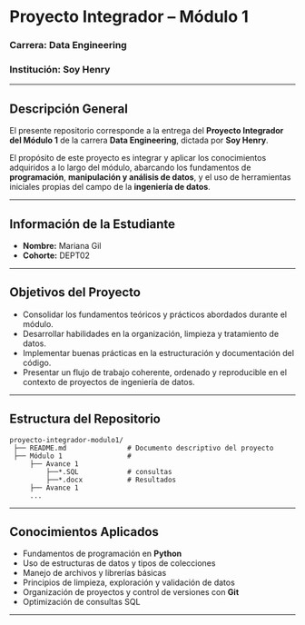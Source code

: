 

# Proyecto Integrador – Módulo 1

### Carrera: Data Engineering

### Institución: Soy Henry

---

## Descripción General

El presente repositorio corresponde a la entrega del **Proyecto Integrador del Módulo 1** de la carrera **Data Engineering**, dictada por **Soy Henry**.

El propósito de este proyecto es integrar y aplicar los conocimientos adquiridos a lo largo del módulo, abarcando los fundamentos de **programación**, **manipulación y análisis de datos**, y el uso de herramientas iniciales propias del campo de la **ingeniería de datos**.

---

## Información de la Estudiante

* **Nombre:** Mariana Gil
* **Cohorte:** DEPT02

---

## Objetivos del Proyecto

* Consolidar los fundamentos teóricos y prácticos abordados durante el módulo.
* Desarrollar habilidades en la organización, limpieza y tratamiento de datos.
* Implementar buenas prácticas en la estructuración y documentación del código.
* Presentar un flujo de trabajo coherente, ordenado y reproducible en el contexto de proyectos de ingeniería de datos.

---

## Estructura del Repositorio

```
proyecto-integrador-modulo1/
 ├── README.md               # Documento descriptivo del proyecto
 ├── Módulo 1	             # 
     ├── Avance 1
		 ├──*.SQL			 # consultas
		 ├──*.docx			 # Resultados
     ├── Avance 1
	 ...
```

---

## Conocimientos Aplicados

* Fundamentos de programación en **Python**
* Uso de estructuras de datos y tipos de colecciones
* Manejo de archivos y librerías básicas
* Principios de limpieza, exploración y validación de datos
* Organización de proyectos y control de versiones con **Git**
* Optimización de consultas SQL

---


